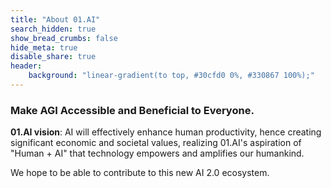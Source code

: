```yaml
---
title: "About 01.AI"
search_hidden: true
show_bread_crumbs: false
hide_meta: true
disable_share: true
header:
    background: "linear-gradient(to top, #30cfd0 0%, #330867 100%);"
---
```


### Make AGI Accessible and Beneficial to Everyone.
 
**01.AI vision**: AI will effectively enhance human productivity, hence creating significant economic and societal values,
realizing 01.AI's aspiration of "Human + AI" that technology empowers and amplifies our humankind.

We hope to be able to contribute to this new AI 2.0 ecosystem.
